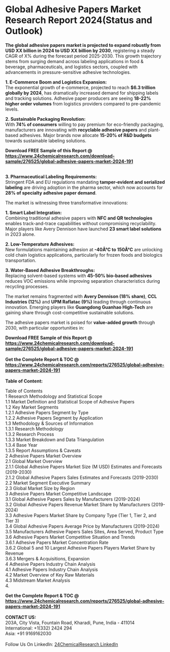 <h1>Global Adhesive Papers Market Research Report 2024(Status and Outlook)</h1><p><strong>The global adhesive papers market is projected to expand robustly from USD XX billion in 2024 to USD XX billion by 2030</strong>, registering a steady CAGR of X% during the forecast period 2025-2030. This growth trajectory stems from surging demand across labeling applications in food &amp; beverage, pharmaceuticals, and logistics sectors, coupled with advancements in pressure-sensitive adhesive technologies.</p><p><strong>1. E-Commerce Boom and Logistics Expansion:</strong><br>
The exponential growth of e-commerce, projected to reach <strong>$6.3 trillion globally by 2024</strong>, has dramatically increased demand for shipping labels and tracking solutions. Adhesive paper producers are seeing <strong>18-22% higher order volumes</strong> from logistics providers compared to pre-pandemic levels.</p><p><strong>2. Sustainable Packaging Revolution:</strong><br>
With <strong>74% of consumers</strong> willing to pay premium for eco-friendly packaging, manufacturers are innovating with <strong>recyclable adhesive papers</strong> and plant-based adhesives. Major brands now allocate <strong>15-20% of R&amp;D budgets</strong> towards sustainable labeling solutions.</p><div><b>Download FREE Sample of this Report @ 
            <a href="https://www.24chemicalresearch.com/download-sample/276525/global-adhesive-papers-market-2024-191">
            https://www.24chemicalresearch.com/download-sample/276525/global-adhesive-papers-market-2024-191</a></b></div><br><p><strong>3. Pharmaceutical Labeling Requirements:</strong><br>
Stringent FDA and EU regulations mandating <strong>tamper-evident and serialized labeling</strong> are driving adoption in the pharma sector, which now accounts for <strong>28% of specialty adhesive paper demand</strong>.</p><p>The market is witnessing three transformative innovations:</p><p><strong>1. Smart Label Integration:</strong><br>
Combining traditional adhesive papers with <strong>NFC and QR technologies</strong> enables track-and-trace capabilities without compromising recyclability. Major players like Avery Dennison have launched <strong>23 smart label solutions</strong> in 2023 alone.</p><p><strong>2. Low-Temperature Adhesives:</strong><br>
New formulations maintaining adhesion at <strong>-40Â°C to 150Â°C</strong> are unlocking cold chain logistics applications, particularly for frozen foods and biologics transportation.</p><p><strong>3. Water-Based Adhesive Breakthroughs:</strong><br>
Replacing solvent-based systems with <strong>45-50% bio-based adhesives</strong> reduces VOC emissions while improving separation characteristics during recycling processes.</p><p>The market remains fragmented with <strong>Avery Dennison (18% share)</strong>, <strong>CCL Industries (12%)</strong> and <strong>UPM Raflatac (9%)</strong> leading through continuous innovation. Emerging players like <strong>Guangdong Guanhao High-Tech</strong> are gaining share through cost-competitive sustainable solutions.</p><p>The adhesive papers market is poised for <strong>value-added growth</strong> through 2030, with particular opportunities in:</p><div><b>Download FREE Sample of this Report @ 
            <a href="https://www.24chemicalresearch.com/download-sample/276525/global-adhesive-papers-market-2024-191">
            https://www.24chemicalresearch.com/download-sample/276525/global-adhesive-papers-market-2024-191</a></b></div><br><div><b>Get the Complete Report & TOC @ 
            <a href="https://www.24chemicalresearch.com/reports/276525/global-adhesive-papers-market-2024-191">
            https://www.24chemicalresearch.com/reports/276525/global-adhesive-papers-market-2024-191</a></b></div><br>
            <b>Table of Content:</b><p>Table of Contents<br />
1 Research Methodology and Statistical Scope<br />
1.1 Market Definition and Statistical Scope of Adhesive Papers<br />
1.2 Key Market Segments<br />
1.2.1 Adhesive Papers Segment by Type<br />
1.2.2 Adhesive Papers Segment by Application<br />
1.3 Methodology & Sources of Information<br />
1.3.1 Research Methodology<br />
1.3.2 Research Process<br />
1.3.3 Market Breakdown and Data Triangulation<br />
1.3.4 Base Year<br />
1.3.5 Report Assumptions & Caveats<br />
2 Adhesive Papers Market Overview<br />
2.1 Global Market Overview<br />
2.1.1 Global Adhesive Papers Market Size (M USD) Estimates and Forecasts (2019-2030)<br />
2.1.2 Global Adhesive Papers Sales Estimates and Forecasts (2019-2030)<br />
2.2 Market Segment Executive Summary<br />
2.3 Global Market Size by Region<br />
3 Adhesive Papers Market Competitive Landscape<br />
3.1 Global Adhesive Papers Sales by Manufacturers (2019-2024)<br />
3.2 Global Adhesive Papers Revenue Market Share by Manufacturers (2019-2024)<br />
3.3 Adhesive Papers Market Share by Company Type (Tier 1, Tier 2, and Tier 3)<br />
3.4 Global Adhesive Papers Average Price by Manufacturers (2019-2024)<br />
3.5 Manufacturers Adhesive Papers Sales Sites, Area Served, Product Type<br />
3.6 Adhesive Papers Market Competitive Situation and Trends<br />
3.6.1 Adhesive Papers Market Concentration Rate<br />
3.6.2 Global 5 and 10 Largest Adhesive Papers Players Market Share by Revenue<br />
3.6.3 Mergers & Acquisitions, Expansion<br />
4 Adhesive Papers Industry Chain Analysis<br />
4.1 Adhesive Papers Industry Chain Analysis<br />
4.2 Market Overview of Key Raw Materials<br />
4.3 Midstream Market Analysis<br />
4.</p><div><b>Get the Complete Report & TOC @ 
            <a href="https://www.24chemicalresearch.com/reports/276525/global-adhesive-papers-market-2024-191">
            https://www.24chemicalresearch.com/reports/276525/global-adhesive-papers-market-2024-191</a></b></div><br><b>CONTACT US:</b><br>
            203A, City Vista, Fountain Road, Kharadi, Pune, India - 411014<br>
            International: +1(332) 2424 294<br>
            Asia: +91 9169162030 <br><br>
            Follow Us On LinkedIn: <a href="https://www.linkedin.com/company/24chemicalresearch/">24ChemicalResearch LinkedIn</a>